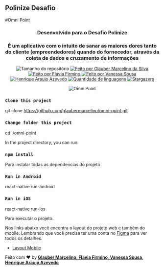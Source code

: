 ## Polinize Desafio 
#Omni Point

<h3 align="center">Desenvolvido para o Desafio Polinize</h3>
<h3 align="center">É um aplicativo com o intuito de sanar as maiores dores tanto do cliente (empreendedores) quando do fornecedor, através da coleta de dados e cruzamento de informações</h3>

<p align="center">
  <img alt="Tamanho do repositório" src="https://img.shields.io/github/repo-size/glaubermarcelino/omni-point">
  
  <a href="https://www.instagram.com/mrglauber/">
    <img alt="Feito por Glauber Marcelino da Silva" src="https://img.shields.io/badge/made%20by-Glauber%20Marcelino-%2304D361">
  <img alt="Feito por Flávia Firmino" src="https://img.shields.io/badge/made%20by-Flavia%20Firmino-%2304D361">
  <img alt="Feito por Vanessa Sousa" src="https://img.shields.io/badge/made%20by-Vanessa%20Sousa-%2304D361">
  <img alt="Henrique Araujo Azevedo" src="https://img.shields.io/badge/made%20by-Henrique%20Araujo%20Azevedo-%2304D361">

  </a>
  
  <a href="https://github.com/glaubermarcelino/omni-point/search?l=typescript">
    <img alt="Quantidade de linguagens" src="https://img.shields.io/github/languages/count/glaubermarcelino/omni-point">
  </a>
  
  <a href="https://github.com/glaubermarcelino/omni-point/stargazers">
    <img alt="Stargazers" src="https://img.shields.io/github/stars/glaubermarcelino/omni-point">
  </a>
</p>

<p align="center"> <img src="https://github.com/glaubermarcelino/omni-point/blob/main/src/Omni-Point-App.gif?raw=true" alt="Omni Point" /> </p>


### `Clone this project`
git clone https://github.com/glaubermarcelino/omni-point.git

### `Change folder this project`
cd ./omni-point

In the project directory, you can run:

### `npm install`

Para instalar todas as dependencias do projeto

### `Run in Android`
react-native run-android

### `Run in iOS`
react-native run-ios

Para executar o projeto.

Nos links abaixo você encontra o layout do projeto web e também do mobile. Lembrando que você precisa ter uma conta no [Figma](http://figma.com/) para ver todos os detalhes.

- [Layout Mobile](https://www.figma.com/file/YPE3clsU6fgt4XAsYRzl6q/Polinize?node-id=572%3A298)

Feito com ♥ by <strong><a href="https://www.linkedin.com/in/gtstecnologia/">Glauber Marcelino, </a></strong> <strong><a href="https://www.linkedin.com/in/flaviafirmino/">Flavia Firmino, </a></strong> <strong><a href="https://www.linkedin.com/in/vanessa-sousa-9a195386/">Vanessa Sousa, </a></strong><strong><a href="https://www.linkedin.com/in/haa/">Henrique Araujo Azevedo</a></strong> 
